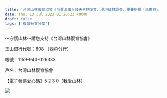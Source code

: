```yaml
---
title: '台灣山林復育協會《苗栗海岸丘陵天然林復育，現地植群調查，重要樹種「烏來柯」，地點通霄，領地473公尺》2013/7/13'
date: Thu, 13 Jul 2023 01:26:23 +0000
draft: false
tags: ['復育短文分享']
---
```


～守護山林～請您支持《台灣山林復育協會》

玉山銀行代號：808 （西屯分行）

帳號：1159-940-026333

戶名：台灣山林復育協會

【電子發票愛心碼】5 2 3 0（我愛山林）

![](https://www.reforestation.tw/wp-content/uploads/2024/01/361333538_6814861411866774_5482982022569223355_n-768x1024.jpg)